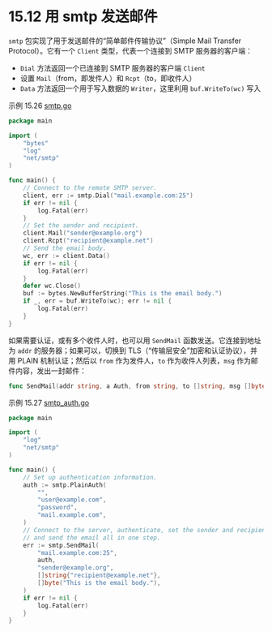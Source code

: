# 15.12 用 smtp 发送邮件

`smtp` 包实现了用于发送邮件的“简单邮件传输协议”（Simple Mail Transfer Protocol）。它有一个 `Client` 类型，代表一个连接到 SMTP 服务器的客户端：

- `Dial` 方法返回一个已连接到 SMTP 服务器的客户端 `Client`
- 设置 `Mail`（from，即发件人）和 `Rcpt`（to，即收件人）
- `Data` 方法返回一个用于写入数据的 `Writer`，这里利用 `buf.WriteTo(wc)` 写入

示例 15.26 [smtp.go](examples/chapter_15/smtp.go)
```go
package main

import (
	"bytes"
	"log"
	"net/smtp"
)

func main() {
	// Connect to the remote SMTP server.
	client, err := smtp.Dial("mail.example.com:25")
	if err != nil {
		log.Fatal(err)
	}
	// Set the sender and recipient.
	client.Mail("sender@example.org")
	client.Rcpt("recipient@example.net")
	// Send the email body.
	wc, err := client.Data()
	if err != nil {
		log.Fatal(err)
	}
	defer wc.Close()
	buf := bytes.NewBufferString("This is the email body.")
	if _, err = buf.WriteTo(wc); err != nil {
		log.Fatal(err)
	}
}
```

如果需要认证，或有多个收件人时，也可以用 `SendMail` 函数发送。它连接到地址为 `addr` 的服务器；如果可以，切换到 TLS（“传输层安全”加密和认证协议），并用 PLAIN 机制认证；然后以 `from` 作为发件人，`to` 作为收件人列表，`msg` 作为邮件内容，发出一封邮件：
```go
func SendMail(addr string, a Auth, from string, to []string, msg []byte) error
```

示例 15.27 [smtp_auth.go](examples/chapter_15/smtp_auth.go)
```go
package main

import (
	"log"
	"net/smtp"
)

func main() {
	// Set up authentication information.
	auth := smtp.PlainAuth(
		"",
		"user@example.com",
		"password",
		"mail.example.com",
	)
	// Connect to the server, authenticate, set the sender and recipient,
	// and send the email all in one step.
	err := smtp.SendMail(
		"mail.example.com:25",
		auth,
		"sender@example.org",
		[]string{"recipient@example.net"},
		[]byte("This is the email body."),
	)
	if err != nil {
		log.Fatal(err)
	}
}
```


